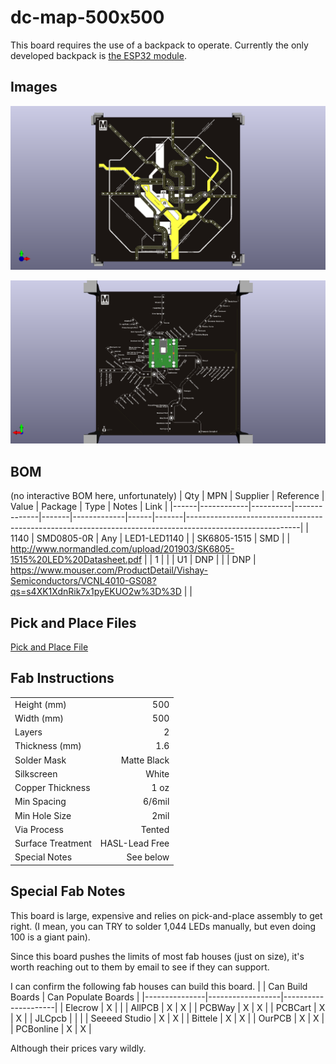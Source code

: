 # dc-map-500x500
This board requires the use of a backpack to operate. Currently the only developed backpack is [the ESP32 module](https://github.com/alorman/esp32-backpack).  

## Images
![](images/500x500-dc-metro-map-front.png)

![](images/500x500-dc-metro-map-back.png)

## BOM
(no interactive BOM here, unfortunately)
| Qty  | MPN        | Supplier | Reference    | Value | Package     | Type | Notes | Link                                                                                                     |
|------|------------|----------|--------------|-------|-------------|------|-------|----------------------------------------------------------------------------------------------------------|
| 1140 | SMD0805-0R | Any      | LED1-LED1140 |       | SK6805-1515 | SMD  |       | http://www.normandled.com/upload/201903/SK6805-1515%20LED%20Datasheet.pdf                                |
| 1    |            |          | U1           | DNP   |             |      | DNP   | https://www.mouser.com/ProductDetail/Vishay-Semiconductors/VCNL4010-GS08?qs=s4XK1XdnRik7x1pyEKUO2w%3D%3D |                                                                         |

## Pick and Place Files
[Pick and Place File](KiCad/500x500-dc-metro-map/PNP-Files/500x500-rev00-pnp.txt)


## Fab Instructions

| | |
|-------------------|---------------:|
| Height (mm)       | 500            |
| Width (mm)        | 500            |
| Layers            | 2              |
| Thickness (mm)    | 1.6            |
| Solder Mask       | Matte Black    |
| Silkscreen        | White          |
| Copper Thickness  | 1 oz           |
| Min Spacing       | 6/6mil         |
| Min Hole Size     | 2mil           |
| Via Process       | Tented         |
| Surface Treatment | HASL-Lead Free |
| Special Notes     | See below      |

## Special Fab Notes
This board is large, expensive and relies on pick-and-place assembly to get right. (I mean, you can TRY to solder 1,044 LEDs manually, but even doing 100 is a giant pain).

Since this board pushes the limits of most fab houses (just on size), it's worth reaching out to them by email to see if they can support. 

I can confirm the following fab houses can build this board.
|               | Can Build Boards | Can Populate Boards |
|---------------|------------------|---------------------|
| Elecrow       | X                |                     |
| AllPCB        | X                | X                   |
| PCBWay        | X                | X                   |
| PCBCart       | X                | X                   |
| JLCpcb        |                  |                     |
| Seeeed Studio | X                | X                   |
| Bittele       | X                | X                   |
| OurPCB        | X                | X                   |
| PCBonline     | X                | X                   |

Although their prices vary wildly.	

